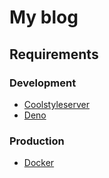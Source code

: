 # My blog

## Requirements

### Development

- [Coolstyleserver](https://github.com/erickmerchant/coolstyleserver)
- [Deno](https://deno.com/)

### Production

- [Docker](https://docs.docker.com/engine/install/)
